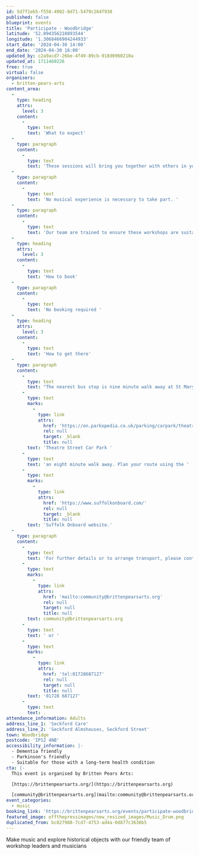 ```yaml
---
id: 5d7f1eb5-f558-4902-8d71-5479c264f938
published: false
blueprint: events
title: 'Participate - Woodbridge'
latitude: '52.094356210893544'
longitude: '1.3068466904244933'
start_date: '2024-04-30 14:00'
end_date: '2024-04-30 16:00'
updated_by: c2a9acd7-26be-4f49-89cb-918d0960210a
updated_at: 1711460226
free: true
virtual: false
organisers:
  - britten-pears-arts
content_area:
  -
    type: heading
    attrs:
      level: 3
    content:
      -
        type: text
        text: 'What to expect'
  -
    type: paragraph
    content:
      -
        type: text
        text: 'These sessions will bring you together with others in your local community, providing opportunity to take part in activities and connect over tea and cake. '
  -
    type: paragraph
    content:
      -
        type: text
        text: 'No musical experience is necessary to take part. '
  -
    type: paragraph
    content:
      -
        type: text
        text: 'Our team are trained to ensure these workshops are suitable for those living with long term health conditions, including dementia and Parkinson’s. '
  -
    type: heading
    attrs:
      level: 3
    content:
      -
        type: text
        text: 'How to book'
  -
    type: paragraph
    content:
      -
        type: text
        text: 'No booking required '
  -
    type: heading
    attrs:
      level: 3
    content:
      -
        type: text
        text: 'How to get there'
  -
    type: paragraph
    content:
      -
        type: text
        text: "The nearest bus stop is nine minute walk away at St Mary's and is serviced by the 70 and 70A Village Buses. It is a 9 minute walk from the venue. The nearest car park is the "
      -
        type: text
        marks:
          -
            type: link
            attrs:
              href: 'https://en.parkopedia.co.uk/parking/carpark/theatre_street/ip12/woodbridge/?arriving=202403261400&leaving=202403261600'
              rel: null
              target: _blank
              title: null
        text: 'Theatre Street Car Park '
      -
        type: text
        text: 'an eight minute walk away. Plan your route using the '
      -
        type: text
        marks:
          -
            type: link
            attrs:
              href: 'https://www.suffolkonboard.com/'
              rel: null
              target: _blank
              title: null
        text: 'Suffolk Onboard website.'
  -
    type: paragraph
    content:
      -
        type: text
        text: 'For further details or to arrange transport, please contact the Community Team on '
      -
        type: text
        marks:
          -
            type: link
            attrs:
              href: 'mailto:community@brittenpearsarts.org'
              rel: null
              target: null
              title: null
        text: community@brittenpearsarts.org
      -
        type: text
        text: ' or '
      -
        type: text
        marks:
          -
            type: link
            attrs:
              href: 'tel:01728687127'
              rel: null
              target: null
              title: null
        text: '01728 687127'
      -
        type: text
        text: .
attendance_information: Adults
address_line_1: 'Seckford Care'
address_line_2: 'Seckford Almshouses, Seckford Street'
town: Woodbridge
postcode: 'IP12 4NB'
accessibility_information: |-
  - Dementia friendly
  - Parkinson's friendly 
  - Suitable for those with a long-term health condition
cta: |-
  This event is organised by Britten Pears Arts:

  [https://brittenpearsarts.org/](https://brittenpearsarts.org)

  [community@brittenpearsarts.org](mailto:community@brittenpearsarts.org)
event_categories:
  - music
booking_link: 'https://brittenpearsarts.org/events/participate-woodbridge'
featured_image: offthepressimages/new_resized_images/Music_Drum.png
duplicated_from: bc827988-7cd7-4753-ad4a-0d877c3636b5
---
```

Make music and explore historical objects with our friendly team of workshop leaders and musicians